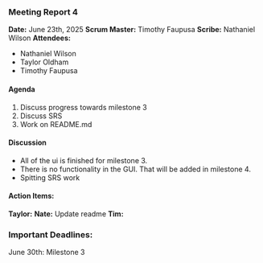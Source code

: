 ### Meeting Report 4

**Date:** June 23th, 2025
**Scrum Master:** Timothy Faupusa
**Scribe:** Nathaniel Wilson
**Attendees:**

- Nathaniel Wilson
- Taylor Oldham
- Timothy Faupusa

#### Agenda
1. Discuss progress towards milestone 3
2. Discuss SRS
3. Work on README.md

#### Discussion
- All of the ui is finished for milestone 3.
- There is no functionality in the GUI. That will be added in milestone 4.
- Spitting SRS work

#### Action Items:
**Taylor:** 
**Nate:**  Update readme
**Tim:** 


### Important Deadlines:
June 30th: Milestone 3


